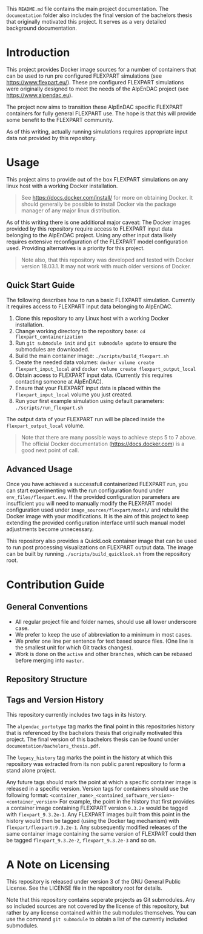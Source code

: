 This `README.md` file contains the main project documentation.
The `documentation` folder also includes the final version of the bachelors thesis that originally motivated this project.
It serves as a very detailed background documentation.


# Introduction

This project provides Docker image sources for a number of containers that can be used to run pre configured FLEXPART simulations (see https://www.flexpart.eu/).
These pre configured FLEXPART simulations were originally designed to meet the needs of the AlpEnDAC project (see https://www.alpendac.eu).

The project now aims to transition these AlpEnDAC specific FLEXPART containers for fully general FLEXPART use.
The hope is that this will provide some benefit to the FLEXPART community.

As of this writing, actually running simulations requires appropriate input data not provided by this repository.


# Usage

This project aims to provide out of the box FLEXPART simulations on any linux host with a working Docker installation.

> See https://docs.docker.com/install/ for more on obtaining Docker.
> It should generally be possible to install Docker via the package manager of any major linux distribution.

As of this writing there is one additional major caveat:
The Docker images provided by this repository require access to FLEXPART input data belonging to the AlpEnDAC project.
Using any other input data likely requires extensive reconfiguration of the FLEXPART model configuration used.
Providing alternatives is a priority for this project.

> Note also, that this repository was developed and tested with Docker version 18.03.1.
> It may not work with much older versions of Docker.


## Quick Start Guide

The following describes how to run a basic FLEXPART simulation.
Currently it requires access to FLEXPART input data belonging to AlpEnDAC.

1. Clone this repository to any Linux host with a working Docker installation.
2. Change working directory to the repository base: `cd flexpart_containerization`
3. Run `git submodule init` and `git submodule update` to ensure the submodules are downloaded.
4. Build the main container image: `./scripts/build_flexpart.sh`
5. Create the needed data volumes: `docker volume create flexpart_input_local` and `docker volume create flexpart_output_local`
6. Obtain access to FLEXPART input data. (Currently this requires contacting someone at AlpEnDAC).
7. Ensure that your FLEXPART input data is placed within the `flexpart_input_local` volume you just created.
8. Run your first example simulation using default parameters: `./scripts/run_flexpart.sh`

The output data of your FLEXPART run will be placed inside the `flexpart_output_local` volume.

> Note that there are many possible ways to achieve steps 5 to 7 above.
> The official Docker documentation (https://docs.docker.com) is a good next point of call.


## Advanced Usage

Once you have achieved a successfull containerized FLEXPART run, you can start experimenting with the run configuration found under `env_files/flexpart.env`.
If the provided configuration parameters are insufficient you will need to manually modify the FLEXPART model configuration used under `image_sources/flexpart/model/` and rebuild the Docker image with your modifications.
It is the aim of this project to keep extending the provided configuration interface until such manual model adjustments become unnecessary.

This repository also provides a QuickLook container image that can be used to run post processing visualizations on FLEXPART output data.
The image can be built by running `./scripts/build_quicklook.sh` from the repository root.


# Contribution Guide
## General Conventions

* All regular project file and folder names, should use all lower underscore case.
* We prefer to keep the use of abbreviation to a minimum in most cases.
* We prefer one line per sentence for text based source files.
  (One line is the smallest unit for which Git tracks changes).
* Work is done on the `active` and other branches, which can be rebased before merging into `master`.


## Repository Structure
## Tags and Version History

This repository currently includes two tags in its history.

The `alpendac_portotype` tag marks the final point in this repositories history that is referenced by the bachelors thesis that originally motivated this project.
The final version of this bachelors thesis can be found under `documentation/bachelors_thesis.pdf`.

The `legacy_history` tag marks the point in the history at which this repository was extracted from its non public parent repository to form a stand alone project.

Any future tags should mark the point at which a specific container image is released in a specific version.
Version tags for containers should use the following format: `<container_name>_<contained_software_version>-<container_version>`
For example, the point in the history that first provides a container image containing FLEXPART version `9.3.2e` would be tagged with `flexpart_9.3.2e-1`.
Any FLEXPART images built from this point in the history would then be tagged (using the Docker tag mechanism) with `flexpart/flexpart:9.3.2e-1`.
Any subsequently modified releases of the same container image containing the same version of FLEXPART could then be tagged `flexpart_9.3.2e-2`, `flexpart_9.3.2e-3` and so on.


# A Note on Licensing

This repository is released under version 3 of the GNU General Public License.
See the LICENSE file in the repository root for details.

Note that this repository contains seperate projects as Git submodules.
Any so included sources are not covered by the license of this repository, but rather by any license contained within the submodules themselves.
You can use the command `git submodule` to obtain a list of the currently included submodules.
